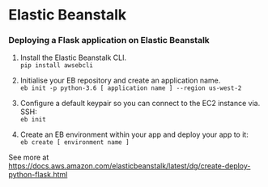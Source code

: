 # Elastic Beanstalk

### Deploying a Flask application on Elastic Beanstalk

1. Install the Elastic Beanstalk CLI.  
`pip install awsebcli`

2. Initialise your EB repository and create an application name.    
`eb init -p python-3.6 [ application name ] --region us-west-2`  

3. Configure a default keypair so you can connect to the EC2 instance via. SSH:  
`eb init`

4. Create an EB environment within your app and deploy your app to it:  
`eb create [ environment name ]`  

See more at https://docs.aws.amazon.com/elasticbeanstalk/latest/dg/create-deploy-python-flask.html
